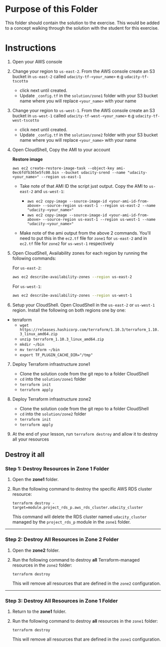 # Purpose of this Folder

This folder should contain the solution to the exercise. This would be added to a concept walking through the solution with the student for this exercise.

# Instructions
1. Open your AWS console

2. Change your region to `us-east-2`. From the AWS console create an S3 bucket in `us-east-2` called `udacity-tf-<your_name>` e.g `udacity-tf-tscotto`
    - click next until created.
    - Update `_config.tf` in the `solution/zone1` folder with your S3 bucket name where you will replace `<your_name>` with your name

3. Change your region to `us-west-1`. From the AWS console create an S3 bucket in `us-west-1` called `udacity-tf-west-<your_name>` e.g `udacity-tf-west-tscotto`
    - click next until created.
    - Update `_config.tf` in the `solution/zone2` folder with your S3 bucket name where you will replace `<your_name>` with your name

4. Open CloudShell, Copy the AMI to your account

   **Restore image**
    ```shell
    aws ec2 create-restore-image-task --object-key ami-0ec6fdfb365e5fc00.bin --bucket udacity-srend --name "udacity-<your_name>" --region us-east-1
    ```
    <!-- - Replace the owner field in `_data.tf` with your Amazon owner ID assigned on the AMI (you can get this in the console by going to EC2 - AMIs and selecting the Owned by me at the top filter) -->
    - Take note of that AMI ID the script just output. Copy the AMI to `us-east-2` and `us-west-1`:
        - `aws ec2 copy-image --source-image-id <your-ami-id-from-above> --source-region us-east-1 --region us-east-2 --name "udacity-<your_name>"`
        - `aws ec2 copy-image --source-image-id <your-ami-id-from-above> --source-region us-east-1 --region us-west-1 --name "udacity-<your_name>"`

    - Make note of the ami output from the above 2 commands. You'll need to put this in the `ec2.tf` file for `zone1` for `us-east-2` and in `ec2.tf` file for `zone2` for `us-west-1` respectively

    <!-- - Set your aws cli config to `us-east-2` -->

5. Open CloudShell, Availability zones for each region by running the following commands:

    For `us-east-2`:
    ```bash
    aws ec2 describe-availability-zones --region us-east-2
    ```

    For `us-west-1`:
    ```bash
    aws ec2 describe-availability-zones --region us-west-1
    ```

6. Setup your CloudShell. Open CloudShell in the `us-east-2` or `us-west-1` region. Install the following on both regions one by one:

- terraform
    - `wget https://releases.hashicorp.com/terraform/1.10.3/terraform_1.10.3_linux_amd64.zip`
    - `unzip terraform_1.10.3_linux_amd64.zip`
    - `mkdir ~/bin`
    - `mv terraform ~/bin`
    - `export TF_PLUGIN_CACHE_DIR="/tmp"`

7. Deploy Terraform infrastructure zone1
    - Clone the solution code from the git repo to a folder CloudShell
    - `cd` into the `solution/zone1` folder
    - `terraform init`
    - `terraform apply`

8. Deploy Terraform infrastructure zone2
    - Clone the solution code from the git repo to a folder CloudShell
    - `cd` into the `solution/zone2` folder
    - `terraform init`
    - `terraform apply`

9. At the end of your lesson, run `terraform destroy` and allow it to destroy all your resources

## Destroy it all
### Step 1: Destroy Resources in Zone 1 Folder

1. Open the **zone1** folder.
2. Run the following command to destroy the specific AWS RDS cluster resource:

   ```
   terraform destroy -target=module.project_rds_p.aws_rds_cluster.udacity_cluster
   ```

   This command will delete the RDS cluster named `udacity_cluster` managed by the `project_rds_p` module in the `zone1` folder.

---

### Step 2: Destroy All Resources in Zone 2 Folder

1. Open the **zone2** folder.
2. Run the following command to destroy **all** Terraform-managed resources in the `zone2` folder:

   ```
   terraform destroy
   ```

   This will remove all resources that are defined in the `zone2` configuration.

---

### Step 3: Destroy All Resources in Zone 1 Folder

1. Return to the **zone1** folder.
2. Run the following command to destroy **all** resources in the `zone1` folder:

   ```
   terraform destroy
   ```

   This will remove all resources that are defined in the `zone1` configuration.
